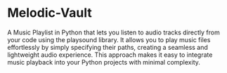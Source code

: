 # Melodic-Vault
A Music Playlist in Python that lets you listen to audio tracks directly from your code using the playsound library. It allows you to play music files effortlessly by simply specifying their paths, creating a seamless and lightweight audio experience. This approach makes it easy to integrate music playback into your Python projects with minimal complexity.
